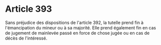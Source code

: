 # Article 393

Sans préjudice des dispositions de l'article 392, la tutelle prend fin à l'émancipation du mineur ou à sa majorité. Elle prend également fin en cas de jugement de mainlevée passé en force de chose jugée ou en cas de décès de l'intéressé.
